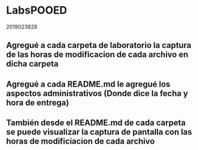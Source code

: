 # LabsPOOED
2019023828

## Agregué a cada carpeta de laboratorio la captura de las horas de modificacion de cada archivo en dicha carpeta
## Agregué a cada README.md le agregué los aspectos administrativos (Donde dice la fecha y hora de entrega)
## También desde el README.md de cada carpeta se puede visualizar la captura de pantalla con las horas de modificiacion de cada archivo
